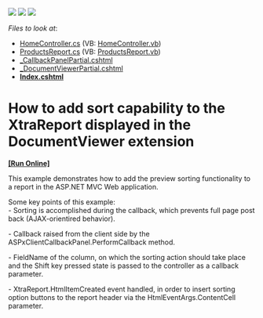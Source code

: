 <!-- default badges list -->
![](https://img.shields.io/endpoint?url=https://codecentral.devexpress.com/api/v1/VersionRange/128596284/13.2.5%2B)
[![](https://img.shields.io/badge/Open_in_DevExpress_Support_Center-FF7200?style=flat-square&logo=DevExpress&logoColor=white)](https://supportcenter.devexpress.com/ticket/details/E5040)
[![](https://img.shields.io/badge/📖_How_to_use_DevExpress_Examples-e9f6fc?style=flat-square)](https://docs.devexpress.com/GeneralInformation/403183)
<!-- default badges end -->
<!-- default file list -->
*Files to look at*:

* [HomeController.cs](./CS/E5040/Controllers/HomeController.cs) (VB: [HomeController.vb](./VB/E5040/Controllers/HomeController.vb))
* [ProductsReport.cs](./CS/E5040/Reports/ProductsReport.cs) (VB: [ProductsReport.vb](./VB/E5040/Reports/ProductsReport.vb))
* [_CallbackPanelPartial.cshtml](./CS/E5040/Views/Home/_CallbackPanelPartial.cshtml)
* [_DocumentViewerPartial.cshtml](./CS/E5040/Views/Home/_DocumentViewerPartial.cshtml)
* **[Index.cshtml](./CS/E5040/Views/Home/Index.cshtml)**
<!-- default file list end -->
# How to add sort capability to the XtraReport displayed in the DocumentViewer extension
<!-- run online -->
**[[Run Online]](https://codecentral.devexpress.com/e5040)**
<!-- run online end -->


<p>This example demonstrates how to add the preview sorting functionality to a report in the ASP.NET MVC Web application.</p><p>Some key points of this example:<br />
- Sorting is accomplished during the callback, which prevents full page post back (AJAX-orientired behavior).</p><p>- Callback raised from the client side by the ASPxClientCallbackPanel.PerformCallback method.</p><p>- FieldName of the column, on which the sorting action should take place and the Shift key pressed state is passed to the controller as a callback parameter.</p><p>- XtraReport.HtmlItemCreated event handled, in order to insert sorting option buttons to the report header via the HtmlEventArgs.ContentCell parameter.</p>

<br/>


